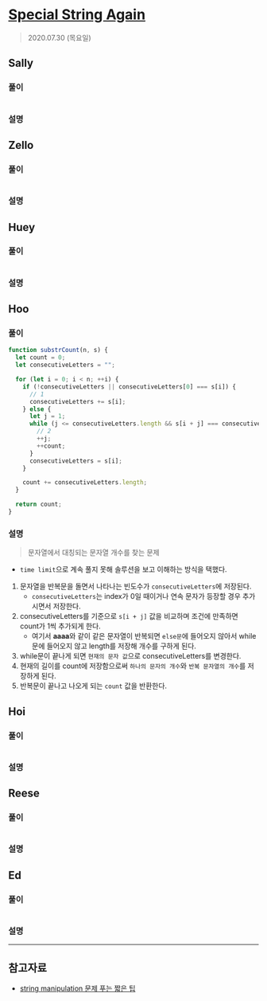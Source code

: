 # [Special String Again](https://www.hackerrank.com/challenges/special-palindrome-again/problem?h_l=interview&playlist_slugs%5B%5D=interview-preparation-kit&playlist_slugs%5B%5D=strings)

> 2020.07.30 (목요일)

## Sally

### 풀이

```js
```

### 설명

## Zello

### 풀이

```js
```

### 설명

## Huey

### 풀이

```js
```

### 설명

## Hoo

### 풀이

```js
function substrCount(n, s) {
  let count = 0;
  let consecutiveLetters = "";

  for (let i = 0; i < n; ++i) {
    if (!consecutiveLetters || consecutiveLetters[0] === s[i]) {
      // 1
      consecutiveLetters += s[i];
    } else {
      let j = 1;
      while (j <= consecutiveLetters.length && s[i + j] === consecutiveLetters[0]) {
        // 2
        ++j;
        ++count;
      }
      consecutiveLetters = s[i];
    }

    count += consecutiveLetters.length;
  }

  return count;
}
```

### 설명

> 문자열에서 대칭되는 문자열 개수를 찾는 문제

- `time limit`으로 계속 풀지 못해 솔루션을 보고 이해하는 방식을 택했다.

1. 문자열을 반복문을 돌면서 나타나는 빈도수가 `consecutiveLetters`에 저장된다.
   - `consecutiveLetters`는 index가 0일 때이거나 연속 문자가 등장할 경우 추가시면서 저장한다.
2. consecutiveLetters를 기준으로 `s[i + j]` 값을 비교하며 조건에 만족하면 count가 1씩 추가되게 한다.
   - 여기서 **aaaa**와 같이 같은 문자열이 반복되면 `else문`에 들어오지 않아서 while문에 들어오지 않고 length를 저장해 개수를 구하게 된다.
3. while문이 끝나게 되면 `현재의 문자 값`으로 consecutiveLetters를 변경한다.
4. 현재의 길이를 count에 저장함으로써 `하나의 문자의 개수`와 `반복 문자열의 개수`를 저장하게 된다.
5. 반복문이 끝나고 나오게 되는 `count` 값을 반환한다.

## Hoi

### 풀이

```js
```

### 설명

## Reese

### 풀이

```js
```

### 설명

## Ed

### 풀이

```js
```

### 설명

---

## 참고자료

- [string manipulation 문제 푸는 짧은 팁](https://ally10.tistory.com/6)
